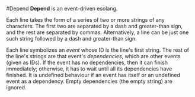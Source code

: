#Depend
**Depend** is an event-driven esolang.

Each line takes the form of a series of two or more strings of any characters. The first two are separated by a dash and greater-than sign, and the rest are separated by commas. Alternatively, a line can be just one such string followed by a dash and greater-than sign.

Each line symbolizes an *event* whose ID is the line's first string. The rest of the line's strings are that event's *dependencies*, which are other events (given as IDs). If the event has no dependencies, then it can finish immediately; otherwise, it has to wait until all its dependencies have finished. It is undefined behaviour if an event has itself or an undefined event as a dependency. Empty dependencies (the empty string) are ignored.
